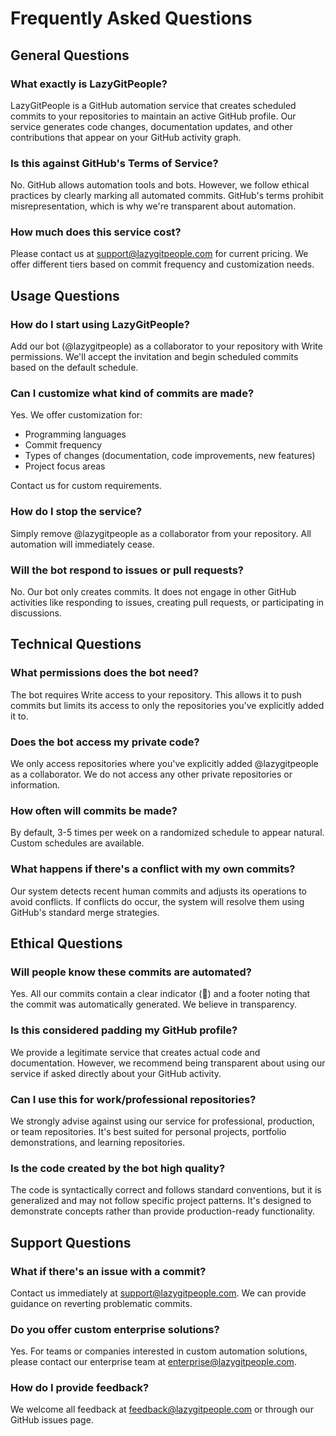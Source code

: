 # Frequently Asked Questions

## General Questions

### What exactly is LazyGitPeople?
LazyGitPeople is a GitHub automation service that creates scheduled commits to your repositories to maintain an active GitHub profile. Our service generates code changes, documentation updates, and other contributions that appear on your GitHub activity graph.

### Is this against GitHub's Terms of Service?
No. GitHub allows automation tools and bots. However, we follow ethical practices by clearly marking all automated commits. GitHub's terms prohibit misrepresentation, which is why we're transparent about automation.

### How much does this service cost?
Please contact us at support@lazygitpeople.com for current pricing. We offer different tiers based on commit frequency and customization needs.

## Usage Questions

### How do I start using LazyGitPeople?
Add our bot (@lazygitpeople) as a collaborator to your repository with Write permissions. We'll accept the invitation and begin scheduled commits based on the default schedule.

### Can I customize what kind of commits are made?
Yes. We offer customization for:
- Programming languages
- Commit frequency
- Types of changes (documentation, code improvements, new features)
- Project focus areas

Contact us for custom requirements.

### How do I stop the service?
Simply remove @lazygitpeople as a collaborator from your repository. All automation will immediately cease.

### Will the bot respond to issues or pull requests?
No. Our bot only creates commits. It does not engage in other GitHub activities like responding to issues, creating pull requests, or participating in discussions.

## Technical Questions

### What permissions does the bot need?
The bot requires Write access to your repository. This allows it to push commits but limits its access to only the repositories you've explicitly added it to.

### Does the bot access my private code?
We only access repositories where you've explicitly added @lazygitpeople as a collaborator. We do not access any other private repositories or information.

### How often will commits be made?
By default, 3-5 times per week on a randomized schedule to appear natural. Custom schedules are available.

### What happens if there's a conflict with my own commits?
Our system detects recent human commits and adjusts its operations to avoid conflicts. If conflicts do occur, the system will resolve them using GitHub's standard merge strategies.

## Ethical Questions

### Will people know these commits are automated?
Yes. All our commits contain a clear indicator (🤖) and a footer noting that the commit was automatically generated. We believe in transparency.

### Is this considered padding my GitHub profile?
We provide a legitimate service that creates actual code and documentation. However, we recommend being transparent about using our service if asked directly about your GitHub activity.

### Can I use this for work/professional repositories?
We strongly advise against using our service for professional, production, or team repositories. It's best suited for personal projects, portfolio demonstrations, and learning repositories.

### Is the code created by the bot high quality?
The code is syntactically correct and follows standard conventions, but it is generalized and may not follow specific project patterns. It's designed to demonstrate concepts rather than provide production-ready functionality.

## Support Questions

### What if there's an issue with a commit?
Contact us immediately at support@lazygitpeople.com. We can provide guidance on reverting problematic commits.

### Do you offer custom enterprise solutions?
Yes. For teams or companies interested in custom automation solutions, please contact our enterprise team at enterprise@lazygitpeople.com.

### How do I provide feedback?
We welcome all feedback at feedback@lazygitpeople.com or through our GitHub issues page.
